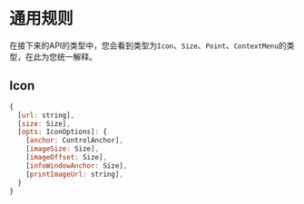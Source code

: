 # 通用规则

在接下来的API的类型中，您会看到类型为`Icon`、`Size`、`Point`、`ContextMenu`的类型，在此为您统一解释。

## Icon

``` js
{
  [url: string],
  [size: Size],
  [opts: IconOptions]: {
    [anchor: ControlAnchor],
    [imageSize: Size],
    [imageOffset: Size],
    [infoWindowAnchor: Size],
    [printImageUrl: string],
  }
}
```